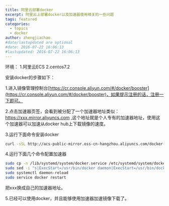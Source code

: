 ```yaml
---
title: 阿里云部署docker
excerpt: 阿里云上部署docker以及加速器使用相关的一些问题
tags: featured
categories:
  - topics
  - docker
author: zhengjiachao
#date/lastupdated are optional
#date: 2016-07-22 16:06:13
#lastupdated: 2016-07-22 16:06:13
---
```


环境：
1.阿里云ECS
2.centos7.2


安装docker的步骤如下：

1.进入镜像管理控制台[https://cr.console.aliyun.com/#/docker/booster](https://cr.console.aliyun.com/#/docker/booster)，如果提示注册的话，注册一下即可。

2.点击加速器页签，会看到被分配了一个加速器地址类似： https://xxx.mirror.aliyuncs.com ,这个地址就是个人专有的加速器地址，使用这个加速器可以加速从docker hub上下载镜像的速度。 

3.运行下面命令安装docker

```bash
curl -sSL http://acs-public-mirror.oss-cn-hangzhou.aliyuncs.com/docker-engine/internet | sh -
```

4.运行下面几个命令配置加速器

```bash
sudo cp -n /lib/systemd/system/docker.service /etc/systemd/system/docker.service
sudo sed -i "s|ExecStart=/usr/bin/docker daemon|ExecStart=/usr/bin/docker daemon --registry-mirror=https://xxx.mirror.aliyuncs.com|g" /etc/systemd/system/docker.service
sudo systemctl daemon-reload
sudo service docker restart
```

把xxx换成自己的加速器地址。

5.已经可以使用docker，并且能够使用加速器加速镜像下载了。